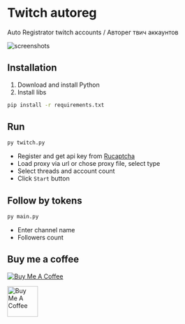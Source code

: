 # Twitch autoreg

Auto Registrator twitch accounts / Авторег твич аккаунтов 

![screenshots](https://i.imgur.com/cPMVW1G.png)

## Installation

1. Download and install Python
2. Install libs
```bash
pip install -r requirements.txt
```

## Run

```bash
py twitch.py
```
- Register and get api key from [Rucaptcha](https://rucaptcha.com?from=2897944)
- Load proxy via url or chose proxy file, select type
- Select threads and account count
- Click `Start` button

## Follow by tokens
```bash
py main.py
```
- Enter channel name
- Followers count

## Buy me a coffee
<a href="https://www.buymeacoffee.com/waslost" target="_blank"><img src="https://www.buymeacoffee.com/assets/img/custom_images/orange_img.png" alt="Buy Me A Coffee"></a>

<a href="https://qiwi.com/n/WASLOST" target="_blank"><img width="70" src="https://i.imgur.com/jomb5KW.png" alt="Buy Me A Coffee"></a>






